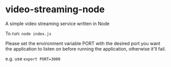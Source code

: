 # video-streaming-node
A simple video streaming service written in Node

To run: `node index.js`

Please set the environment variable PORT with the desired port you want the application to listen on before running the application, otherwise it'll fail.

e.g. use `export PORT=3000`